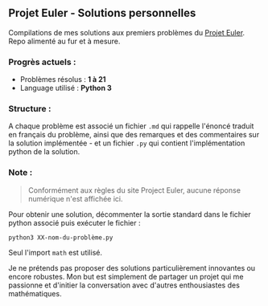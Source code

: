 
## Projet Euler - Solutions personnelles

Compilations de mes solutions aux premiers problèmes du [Projet Euler](https://projecteuler.net/about). Repo alimenté au fur et à mesure.

### Progrès actuels :

- Problèmes résolus : **1 à 21**
- Language utilisé : **Python 3**

### Structure :

A chaque problème est associé un fichier `.md` qui rappelle l'énoncé traduit en français du problème, ainsi que des remarques et des commentaires sur la solution implémentée - et un fichier `.py` qui contient l'implémentation python de la solution.

### Note : 

> Conformément aux règles du site Project Euler, aucune réponse numérique n'est affichée ici. 

Pour obtenir une solution, décommenter la sortie standard dans le fichier python associé puis exécuter le fichier :

```
python3 XX-nom-du-problème.py
```

Seul l'import `math` est utilisé.

Je ne prétends pas proposer des solutions particulièrement innovantes ou encore robustes. Mon but est simplement de partager un projet qui me passionne et d'initier la conversation avec d'autres enthousiastes des mathématiques.